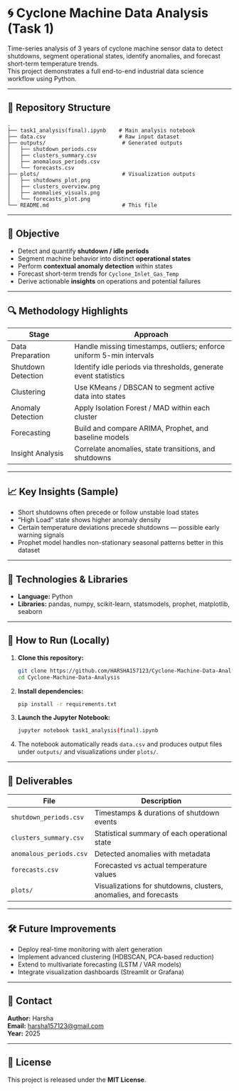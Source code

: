 # 🌀 Cyclone Machine Data Analysis (Task 1)

Time-series analysis of 3 years of cyclone machine sensor data to detect shutdowns, segment operational states, identify anomalies, and forecast short-term temperature trends.  
This project demonstrates a full end-to-end industrial data science workflow using Python.

---

## 📂 Repository Structure

```
.
├── task1_analysis(final).ipynb    # Main analysis notebook
├── data.csv                       # Raw input dataset
├── outputs/                        # Generated outputs
│   ├── shutdown_periods.csv
│   ├── clusters_summary.csv
│   ├── anomalous_periods.csv
│   └── forecasts.csv
├── plots/                          # Visualization outputs
│   ├── shutdowns_plot.png
│   ├── clusters_overview.png
│   ├── anomalies_visuals.png
│   └── forecasts_plot.png
└── README.md                       # This file
```

---

## 🎯 Objective

- Detect and quantify **shutdown / idle periods**  
- Segment machine behavior into distinct **operational states**  
- Perform **contextual anomaly detection** within states  
- Forecast short-term trends for `Cyclone_Inlet_Gas_Temp`  
- Derive actionable **insights** on operations and potential failures

---

## 🔍 Methodology Highlights

| Stage | Approach |
|-------|----------|
| Data Preparation | Handle missing timestamps, outliers; enforce uniform 5-min intervals |
| Shutdown Detection | Identify idle periods via thresholds, generate event statistics |
| Clustering | Use KMeans / DBSCAN to segment active data into states |
| Anomaly Detection | Apply Isolation Forest / MAD within each cluster |
| Forecasting | Build and compare ARIMA, Prophet, and baseline models |
| Insight Analysis | Correlate anomalies, state transitions, and shutdowns |

---

## 📈 Key Insights (Sample)

- Short shutdowns often precede or follow unstable load states  
- “High Load” state shows higher anomaly density  
- Certain temperature deviations precede shutdowns — possible early warning signals  
- Prophet model handles non-stationary seasonal patterns better in this dataset

---

## 🧰 Technologies & Libraries

- **Language:** Python  
- **Libraries:** pandas, numpy, scikit-learn, statsmodels, prophet, matplotlib, seaborn  

---

## 🚀 How to Run (Locally)

1. **Clone this repository:**
   ```bash
   git clone https://github.com/HARSHA157123/Cyclone-Machine-Data-Analysis.git
   cd Cyclone-Machine-Data-Analysis
   ```

2. **Install dependencies:**
   ```bash
   pip install -r requirements.txt
   ```

3. **Launch the Jupyter Notebook:**
   ```bash
   jupyter notebook task1_analysis(final).ipynb
   ```

4. The notebook automatically reads `data.csv` and produces output files under `outputs/` and visualizations under `plots/`.

---

## 📄 Deliverables

| File | Description |
|------|--------------|
| `shutdown_periods.csv` | Timestamps & durations of shutdown events |
| `clusters_summary.csv` | Statistical summary of each operational state |
| `anomalous_periods.csv` | Detected anomalies with metadata |
| `forecasts.csv` | Forecasted vs actual temperature values |
| `plots/` | Visualizations for shutdowns, clusters, anomalies, and forecasts |

---

## 🛠️ Future Improvements

- Deploy real-time monitoring with alert generation  
- Implement advanced clustering (HDBSCAN, PCA-based reduction)  
- Extend to multivariate forecasting (LSTM / VAR models)  
- Integrate visualization dashboards (Streamlit or Grafana)

---

## 📧 Contact

**Author:** Harsha  
**Email:** harsha157123@gmail.com  
**Year:** 2025  

---

## 📜 License

This project is released under the **MIT License**.
